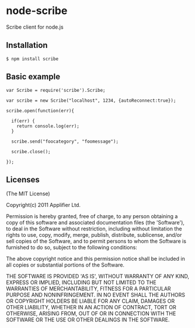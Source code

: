 # node-scribe
Scribe client for node.js
## Installation
    $ npm install scribe
## Basic example

    var Scribe = require('scribe').Scribe;

    var scribe = new Scribe("localhost", 1234, {autoReconnect:true});

    scribe.open(function(err){

      if(err) {
        return console.log(err);
      }

      scribe.send("foocategory", "foomessage");

      scribe.close();

    });

## 

## Licenses
(The MIT License)

Copyright(c) 2011 Applifier Ltd.<br />

Permission is hereby granted, free of charge, to any person obtaining
a copy of this software and associated documentation files (the
'Software'), to deal in the Software without restriction, including
without limitation the rights to use, copy, modify, merge, publish,
distribute, sublicense, and/or sell copies of the Software, and to
permit persons to whom the Software is furnished to do so, subject to
the following conditions:

The above copyright notice and this permission notice shall be
included in all copies or substantial portions of the Software.

THE SOFTWARE IS PROVIDED 'AS IS', WITHOUT WARRANTY OF ANY KIND,
EXPRESS OR IMPLIED, INCLUDING BUT NOT LIMITED TO THE WARRANTIES OF
MERCHANTABILITY, FITNESS FOR A PARTICULAR PURPOSE AND NONINFRINGEMENT.
IN NO EVENT SHALL THE AUTHORS OR COPYRIGHT HOLDERS BE LIABLE FOR ANY
CLAIM, DAMAGES OR OTHER LIABILITY, WHETHER IN AN ACTION OF CONTRACT,
TORT OR OTHERWISE, ARISING FROM, OUT OF OR IN CONNECTION WITH THE
SOFTWARE OR THE USE OR OTHER DEALINGS IN THE SOFTWARE.
